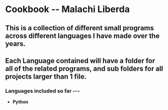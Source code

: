 # Cookbook -- Malachi Liberda

## This is a collection of different small programs across different languages I have made over the years.


## Each Language contained will have a folder for all of the related programs, and sub folders for all projects larger than 1 file.


### Languages included so far ---

- **Python**
